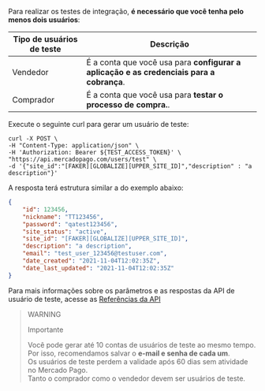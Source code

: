 Para realizar os testes de integração, **é necessário que você tenha pelo menos dois usuários**:

| Tipo de usuários de teste | Descrição |
| --- | --- |
| Vendedor | É a conta que você usa para **configurar a aplicação e as credenciais para a cobrança**. |
| Comprador | É a conta que você usa para **testar o processo de compra.**. |

Execute o seguinte curl para gerar um usuário de teste:

```curl
curl -X POST \
-H "Content-Type: application/json" \
-H 'Authorization: Bearer ${TEST_ACCESS_TOKEN}' \
"https://api.mercadopago.com/users/test" \
-d '{"site_id":"[FAKER][GLOBALIZE][UPPER_SITE_ID]","description" : "a description"}'
```
A resposta terá estrutura similar a do exemplo abaixo:

```json
{
    "id": 123456,
    "nickname": "TT123456",
    "password": "qatest123456",
    "site_status": "active",
    "site_id": "[FAKER][GLOBALIZE][UPPER_SITE_ID]",
    "description": "a description",
    "email": "test_user_123456@testuser.com",
    "date_created": "2021-11-04T12:02:35Z",
    "date_last_updated": "2021-11-04T12:02:35Z"
}
```

Para mais informações sobre os parâmetros e as respostas da API de usuário de teste, acesse as [Referências da API](https://www.mercadopago[FAKER][URL][DOMAIN]/developers/pt/reference/test_user/_users_test/post)

> WARNING
>
> Importante
>
> Você pode gerar até 10 contas de usuários de teste ao mesmo tempo. Por isso, recomendamos salvar o **e-mail e senha de cada um**.
> <br/>
> Os usuários de teste perdem a validade após 60 dias sem atividade no Mercado Pago.
> <br/>
> Tanto o comprador como o vendedor devem ser usuários de teste.